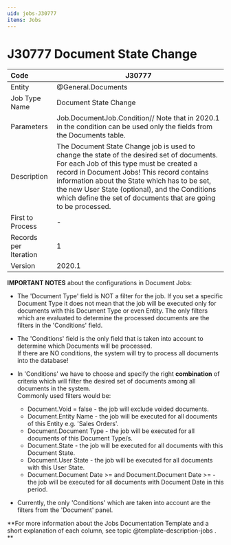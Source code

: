 ```yaml
---
uid: jobs-J30777
items: Jobs
---
```


# J30777 Document State Change

| Code                  | J30777                                                       |
| :-------------------- | ------------------------------------------------------------ |
| Entity                | @General.Documents                                           |
| Job Type Name         | Document State Change                                        |
| Parameters            | Job.DocumentJob.Condition// Note that in 2020.1 in the condition can be used only the fields from the Documents table. |
| Description           | The Document State Change job is used to change the state of the desired set of documents. For each Job of this type must be created a record in Document Jobs! This record contains information about the State which has to be set, the new User State (optional), and the Conditions which define the set of documents that are going to be processed. |
| First to Process      | -                                                            |
| Records per Iteration | 1                                                            |
| Version               | 2020.1                                                       |

**IMPORTANT NOTES** about the configurations in Document Jobs:

-  The 'Document Type' field is NOT a filter for the job. If you set a specific Document Type it does not mean that the job will be executed only for documents with this Document Type or even Entity. The only filters which are evaluated to determine the processed documents are the filters in the 'Conditions' field.
-  The 'Conditions' field is the only field that is taken into account to determine which Documents will be processed. <br>
If there are NO conditions, the system will try to process all documents into the database!
-  In 'Conditions' we have to choose and specify the right **combination** of criteria which will filter the desired set of documents among all documents in the system.
<br>Commonly used filters would be:
           
    - Document.Void = false - the job will exclude voided documents.
    - Document.Entity Name - the job will be executed for all documents of this Entity e.g. 'Sales Orders'.
    - Document.Document Type - the job will be executed for all documents of this Document Type/s.
    - Document.State - the job will be executed for all documents with this Document State.
    - Document.User State - the job will be executed for all documents with this User State.
    - Document.Document Date >= and Document.Document Date >= - the job will be executed for all documents with Document Date in this period.
- Currently, the only 'Conditions' which are taken into account are the filters from the 'Document' panel.

**For more information about the Jobs Documentation Template and a short explanation of each column, see topic @template-description-jobs . **
